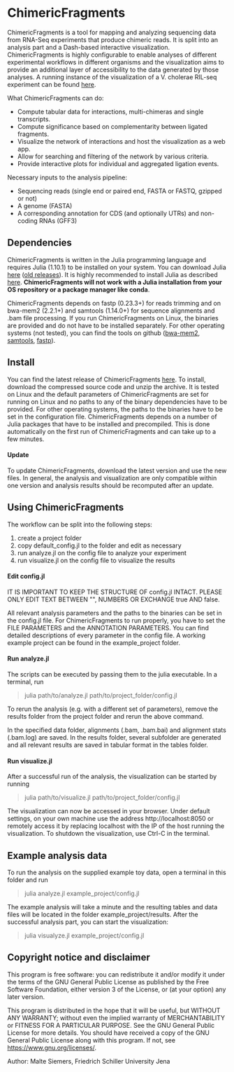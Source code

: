 # ChimericFragments

ChimericFragments is a tool for mapping and analyzing sequencing data from RNA-Seq experiments that
produce chimeric reads. It is split into an analysis part and a Dash-based interactive visualization.
ChimericFragments is highly configurable to enable analyses of different experimental workflows in
different organisms and the visualization aims to provide an additional layer of accessibility to the
data generated by those analyses. A running instance of the visualization of a V. cholerae RIL-seq 
experiment can be found [here](https://vch-interactome.uni-jena.de/).

What ChimericFragments can do:

- Compute tabular data for interactions, multi-chimeras and single transcripts.
- Compute significance based on complementarity between ligated fragments.
- Visualize the network of interactions and host the visualization as a web app.
- Allow for searching and filtering of the network by various criteria.
- Provide interactive plots for individual and aggregated ligation events.

Necessary inputs to the analysis pipeline:

- Sequencing reads (single end or paired end, FASTA or FASTQ, gzipped or not)
- A genome (FASTA)
- A corresponding annotation for CDS (and optionally UTRs) and non-coding RNAs (GFF3)

## Dependencies

ChimericFragments is written in the Julia programming language and requires Julia (1.10.1) to
be installed on your system. You can download Julia [here](https://julialang.org/downloads/)
([old releases](https://julialang.org/downloads/oldreleases/)). It is highly recommended to install
Julia as described [here](https://julialang.org/downloads/platform/). **ChimericFragments will not
work with a Julia installation from your OS repository or a package manager like conda**.

ChimericFragments depends on fastp (0.23.3+) for reads trimming and on bwa-mem2 (2.2.1+) and samtools (1.14.0+)
for sequence alignments and .bam file processing. If you run ChimericFragments on Linux, the binaries are provided
and do not have to be installed separately. For other operating systems (not tested), you can find the tools on
github ([bwa-mem2](https://github.com/bwa-mem2/bwa-mem2/releases),
    [samtools](https://github.com/samtools/samtools/releases),
    [fastp](https://github.com/OpenGene/fastp/releases)).

## Install

You can find the latest release of ChimericFragments [here](https://github.com/maltesie/ChimericFragments/releases/latest).
To install, download the compressed source code and unzip the archive. It is tested on Linux and the default parameters
of ChimericFragments are set for running on Linux and no paths to any of the binary dependencies have to be provided.
For other operating systems, the paths to the binaries have to be set in the configuration file. ChimericFragments
depends on a number of Julia packages that have to be installed and precompiled. This is done automatically on the
first run of ChimericFragments and can take up to a few minutes.

#### Update

To update ChimericFragments, download the latest version and use the new files. In general, the analysis and visualization
are only compatible within one version and analysis results should be recomputed after an update.

## Using ChimericFragments

The workflow can be split into the following steps:

1. create a project folder
3. copy default_config.jl to the folder and edit as necessary
4. run analyze.jl on the config file to analyze your experiment
5. run visualize.jl on the config file to visualize the results

#### Edit config.jl

IT IS IMPORTANT TO KEEP THE STRUCTURE OF config.jl INTACT. PLEASE ONLY EDIT TEXT BETWEEN "",
NUMBERS OR EXCHANGE true AND false.

All relevant analysis parameters and the paths to the binaries can be set in the config.jl file.
For ChimericFragments to run properly, you have to set the FILE PARAMETERS and the ANNOTATION
PARAMETERS. You can find detailed descriptions of every parameter in the config file. A working
example project can be found in the example_project folder.

#### Run analyze.jl

The scripts can be executed by passing them to the julia executable. In a terminal, run

>julia path/to/analyze.jl path/to/project_folder/config.jl

To rerun the analysis (e.g. with a different set of parameters), remove the results folder from
the project folder and rerun the above command.

In the specified data folder, alignments (.bam, .bam.bai) and alignment stats (.bam.log) are saved.
In the results folder, several subfolder are generated and all relevant results are saved in tabular
format in the tables folder.

#### Run visualize.jl

After a successful run of the analysis, the visualization can be started by running

>julia path/to/visualize.jl path/to/project_folder/config.jl

The visualization can now be accessed in your browser. Under default settings, on your own machine
use the address http://localhost:8050 or remotely access it by replacing localhost with the IP of the
host running the visualization. To shutdown the visualization, use Ctrl-C in the terminal.

## Example analysis data

To run the analysis on the supplied example toy data, open a terminal in this folder and run

>julia analyze.jl example_project/config.jl

The example analysis will take a minute and the resulting tables and data files will be located in the
folder example_project/results. After the successful analysis part, you can start the visualization:

>julia visualyze.jl example_project/config.jl

## Copyright notice and disclaimer

This program is free software: you can redistribute it and/or modify it under the terms of the
GNU General Public License as published by the Free Software Foundation, either version 3 of the
License, or (at your option) any later version.

This program is distributed in the hope that it will be useful, but WITHOUT ANY WARRANTY; without
even the implied warranty of MERCHANTABILITY or FITNESS FOR A PARTICULAR PURPOSE. See the
GNU General Public License for more details. You should have received a copy of the
GNU General Public License along with this program. If not, see https://www.gnu.org/licenses/.

Author: Malte Siemers, Friedrich Schiller University Jena
